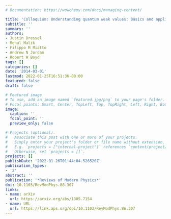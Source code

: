 ```yaml
---
# Documentation: https://wowchemy.com/docs/managing-content/

title: 'Colloquium: Understanding quantum weak values: Basics and applications'
subtitle: ''
summary: ''
authors:
- Justin Dressel
- Mehul Malik
- Filippo M Miatto
- Andrew N Jordan
- Robert W Boyd
tags: []
categories: []
date: '2014-03-01'
lastmod: 2022-01-25T16:51:36-08:00
featured: false
draft: false

# Featured image
# To use, add an image named `featured.jpg/png` to your page's folder.
# Focal points: Smart, Center, TopLeft, Top, TopRight, Left, Right, BottomLeft, Bottom, BottomRight.
image:
  caption: ''
  focal_point: ''
  preview_only: false

# Projects (optional).
#   Associate this post with one or more of your projects.
#   Simply enter your project's folder or file name without extension.
#   E.g. `projects = ["internal-project"]` references `content/project/deep-learning/index.md`.
#   Otherwise, set `projects = []`.
projects: []
publishDate: '2022-01-26T01:44:04.526520Z'
publication_types:
- '2'
abstract: ''
publication: '*Reviews of Modern Physics*'
doi: 10.1103/RevModPhys.86.307
links:
- name: arXiv
  url: https://arxiv.org/abs/1305.7154
- name: URL
  url: https://link.aps.org/doi/10.1103/RevModPhys.86.307
---
```

